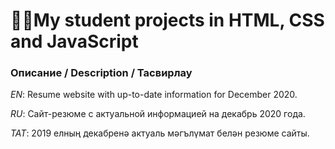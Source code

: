 # 👩‍🔧My student projects in HTML, CSS and JavaScript
### Описание / Description / Тасвирлау

*EN*: Resume website with up-to-date information for December 2020.

*RU*: Сайт-резюме с актуальной информацией на декабрь 2020 года.

*TAT*: 2019 елның декабренә актуаль мәгълүмат белән резюме сайты.
